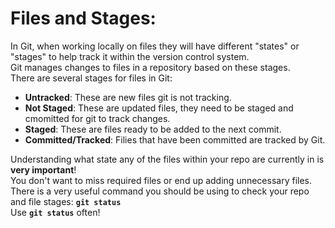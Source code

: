 
# Files and Stages:

In Git, when working locally on files they will have different "states" or "stages" to help track it within the version control system.  
Git manages changes to files in a repository based on these stages.  
There are several stages for files in Git:

- **Untracked**: These are new files git is not tracking.  
- **Not Staged**: These are updated files, they need to be staged and cmomitted for git to track changes.  
- **Staged**: These are files ready to be added to the next commit.  
- **Committed/Tracked**: Filies that have been committed are tracked by Git.  

Understanding what state any of the files within your repo are currently in is **very important**!  
You don't want to miss required files or end up adding unnecessary files.  
There is a very useful command you should be using to check your repo and file stages: **`git status`**  
Use **`git status`** often!
